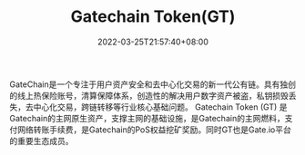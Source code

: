 ﻿---
weight: 
title: "Gatechain Token(GT)"
description: "GateChain是一个专注于用户资产安全和去中心化交易的新一代公有链"
date: 2022-03-25T21:57:40+08:00
lastmod: 2022-03-25T16:45:40+08:00
draft: false
authors: ["Metabd"]
featuredImage: "gatechain-tokengt.webp"
link: ""
tags: ["数字代币","Gatechain Token(GT)"]
categories: ["navigation"]
navigation: ["数字代币"]
lightgallery: true
toc: true
pinned: false
recommend: false
recommend1: false
---
GateChain是一个专注于用户资产安全和去中心化交易的新一代公有链。具有独创的线上热保险账号，清算保障体系，创造性的解决用户数字资产被盗，私钥损毁丢失，去中心化交易，跨链转移等行业核心基础问题。
Gatechain Token (GT) 是Gatechain的主网原生资产，支撑主网的基础设施，是Gatechain的主网燃料，支付网络转账手续费，是Gatechain的PoS权益挖矿奖励。同时GT也是Gate.io平台的重要生态成员。
